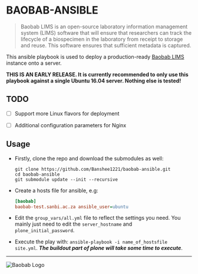 # BAOBAB-ANSIBLE

> Baobab LIMS is an open-source laboratory information management system (LIMS) software that will ensure that researchers can track the lifecycle of a biospecimen in the laboratory from receipt to storage and reuse. This software ensures that sufficient metadata is captured.

This ansible playbook is used to deploy a production-ready [Baobab LIMS](https://github.com/BaobabLims/baobab.lims) instance onto a server.

**THIS IS AN EARLY RELEASE. It is currently recommended to only use this playbook against a single Ubuntu 16.04 server. Nothing else is tested!**

## TODO

- [ ] Support more Linux flavors for deployment
- [ ] Additional configuration parameters for Nginx


## Usage

- Firstly, clone the repo and download the submodules as well:

    ```shell
    git clone https://github.com/Banshee1221/baobab-ansible.git
    cd baobab-ansible
    git submodule update --init --recursive
    ```

- Create a hosts file for ansible, e.g:

    ```ini
    [baobab]
    baobab-test.sanbi.ac.za ansible_user=ubuntu
    ```

- Edit the `group_vars/all.yml` file to reflect the settings you need. You mainly just need to edit the `server_hostname` and `plone_initial_password`.

- Execute the play with: `ansible-playbook -i name_of_hostsfile site.yml`. **_The buildout part of plone will take some time to execute_**.

---

![Baobab Logo](https://baobablims.org/wp-content/uploads/2018/11/cropped-Baobab-LOGO.png)